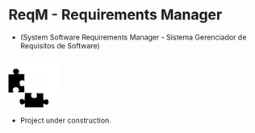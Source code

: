 # ReqM - Requirements Manager
* (System Software Requirements Manager - Sistema Gerenciador de Requisitos de Software)

<img src="https://github.com/filipeas/reqm/blob/master/Documenta%C3%A7%C3%A3o/logo.png" width="100"/>

* Project under construction.
